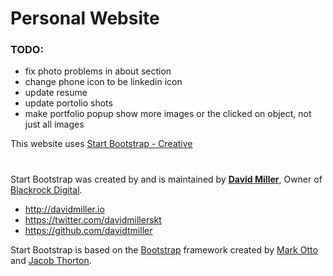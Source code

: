 # Personal Website

### TODO:
* fix photo problems in about section
* change phone icon to be linkedin icon
* update resume
* update portolio shots
* make portfolio popup show more images or the clicked on object, not just all images

This website uses [Start Bootstrap - Creative](https://startbootstrap.com/template-overviews/creative/)

#
Start Bootstrap was created by and is maintained by **[David Miller](http://davidmiller.io/)**, Owner of [Blackrock Digital](http://blackrockdigital.io/).

* http://davidmiller.io
* https://twitter.com/davidmillerskt
* https://github.com/davidtmiller

Start Bootstrap is based on the [Bootstrap](http://getbootstrap.com/) framework created by [Mark Otto](https://twitter.com/mdo) and [Jacob Thorton](https://twitter.com/fat).
